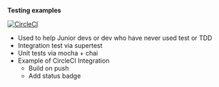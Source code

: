 **Testing examples**

[![CircleCI](https://circleci.com/gh/davidoleary/testing-simple-example/tree/master.svg?style=svg)](https://circleci.com/gh/davidoleary/testing-simple-example/tree/master)

* Used to help Junior devs or dev who have never used test or TDD
* Integration test via supertest
* Unit tests via mocha + chai
* Example of CircleCI Integration
  - Build on push
  - Add status badge